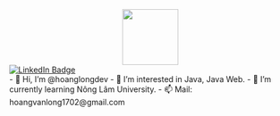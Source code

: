 
<div id="header" align="center">
  <img src="https://media.giphy.com/media/M9gbBd9nbDrOTu1Mqx/giphy.gif" width="100"/>
</div>
<div id="badges">
  <a href="[your-linkedin-URL](https://www.linkedin.com/in/longhv)">
    <img src="https://img.shields.io/badge/LinkedIn-blue?style=for-the-badge&logo=linkedin&logoColor=white" alt="LinkedIn Badge"/>
  </a>
</div>
- 👋 Hi, I’m @hoanglongdev
- 👀 I’m interested in Java, Java Web.
- 🌱 I’m currently learning Nông Lâm University.
- 📫 Mail: hoangvanlong1702@gmail.com

